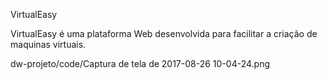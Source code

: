 VirtualEasy

VirtualEasy é uma plataforma Web desenvolvida para facilitar a criação de maquinas virtuais.

 dw-projeto/code/Captura de tela de 2017-08-26 10-04-24.png 

